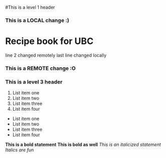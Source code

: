 #This is a level 1 header
### This is a LOCAL change :)
# Recipe book for UBC
line 2 changed remotely
last line changed locally
### This is a REMOTE change :O
### This is a level 3 header


1. List item one
2. List item two
3. List item three
4. List item four

- List item one
- List item two
- List item three
- List item four

**This is a bold statement** __This is bold as well__
*This is an italicized statement* _Italics are fun_